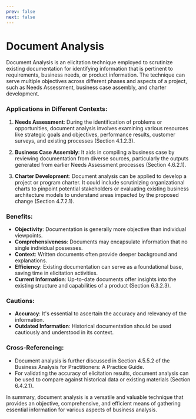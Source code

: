 ```yaml
---
prev: false
next: false
---
```


# Document Analysis

Document Analysis is an elicitation technique employed to scrutinize existing documentation for identifying information that is pertinent to requirements, business needs, or product information. The technique can serve multiple objectives across different phases and aspects of a project, such as Needs Assessment, business case assembly, and charter development.

### Applications in Different Contexts:

1. **Needs Assessment**: During the identification of problems or opportunities, document analysis involves examining various resources like strategic goals and objectives, performance results, customer surveys, and existing processes (Section 4.1.2.3).

2. **Business Case Assembly**: It aids in compiling a business case by reviewing documentation from diverse sources, particularly the outputs generated from earlier Needs Assessment processes (Section 4.6.2.1).

3. **Charter Development**: Document analysis can be applied to develop a project or program charter. It could include scrutinizing organizational charts to pinpoint potential stakeholders or evaluating existing business architecture models to understand areas impacted by the proposed change (Section 4.7.2.1).

### Benefits:

- **Objectivity**: Documentation is generally more objective than individual viewpoints.
- **Comprehensiveness**: Documents may encapsulate information that no single individual possesses.
- **Context**: Written documents often provide deeper background and explanations.
- **Efficiency**: Existing documentation can serve as a foundational base, saving time in elicitation activities.
- **Current Information**: Up-to-date documents offer insights into the existing structure and capabilities of a product (Section 6.3.2.3).

### Cautions:

- **Accuracy**: It's essential to ascertain the accuracy and relevancy of the information.
- **Outdated Information**: Historical documentation should be used cautiously and understood in its context.

### Cross-Referencing:

- Document analysis is further discussed in Section 4.5.5.2 of the Business Analysis for Practitioners: A Practice Guide.
- For validating the accuracy of elicitation results, document analysis can be used to compare against historical data or existing materials (Section 6.4.2.1).

In summary, document analysis is a versatile and valuable technique that provides an objective, comprehensive, and efficient means of gathering essential information for various aspects of business analysis.
